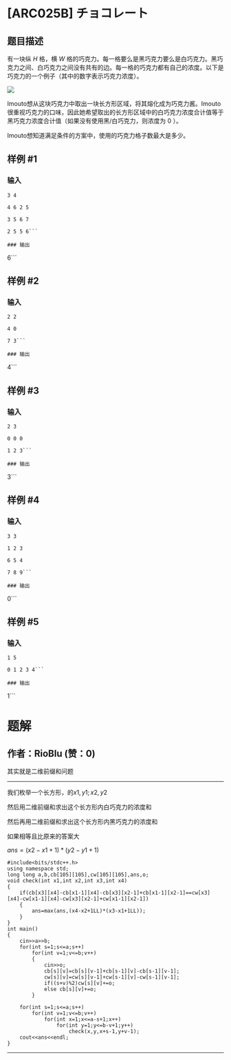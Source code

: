 # [ARC025B] チョコレート

## 题目描述

有一块纵 $H$ 格，横 $W$ 格的巧克力。每一格要么是黑巧克力要么是白巧克力。黑巧克力之间、白巧克力之间没有共有的边。每一格的巧克力都有自己的浓度。以下是巧克力的一个例子（其中的数字表示巧克力浓度）。

![](https://arc025.contest.atcoder.jp/img/arc/025/2-1.png)

Imouto想从这块巧克力中取出一块长方形区域，将其熔化成为巧克力酱。Imouto很重视巧克力的口味，因此她希望取出的长方形区域中的白巧克力浓度合计值等于黑巧克力浓度合计值（如果没有使用黑/白巧克力，则浓度为 $0$ ）。

Imouto想知道满足条件的方案中，使用的巧克力格子数最大是多少。

## 样例 #1

### 输入

```
3 4
4 6 2 5
3 5 6 7
2 5 5 6```

### 输出

```
6```

## 样例 #2

### 输入

```
2 2
4 0
7 3```

### 输出

```
4```

## 样例 #3

### 输入

```
2 3
0 0 0
1 2 3```

### 输出

```
3```

## 样例 #4

### 输入

```
3 3
1 2 3
6 5 4
7 8 9```

### 输出

```
0```

## 样例 #5

### 输入

```
1 5
0 1 2 3 4```

### 输出

```
1```

# 题解

## 作者：RioBlu (赞：0)

其实就是二维前缀和问题
___
我们枚举一个长方形，的$x1,y1;x2,y2$

然后用二维前缀和求出这个长方形内白巧克力的浓度和

然后再用二维前缀和求出这个长方形内黑巧克力的浓度和

如果相等且比原来的答案大

$ans=(x2-x1+1)*(y2-y1+1)$
```
#include<bits/stdc++.h>
using namespace std;
long long a,b,cb[105][105],cw[105][105],ans,o;
void check(int x1,int x2,int x3,int x4)
{
	if(cb[x3][x4]-cb[x1-1][x4]-cb[x3][x2-1]+cb[x1-1][x2-1]==cw[x3][x4]-cw[x1-1][x4]-cw[x3][x2-1]+cw[x1-1][x2-1])
	{
		ans=max(ans,(x4-x2+1LL)*(x3-x1+1LL));
	}
}
int main()
{
	cin>>a>>b;
	for(int s=1;s<=a;s++)
		for(int v=1;v<=b;v++)
		{
			cin>>o;
			cb[s][v]=cb[s][v-1]+cb[s-1][v]-cb[s-1][v-1];
			cw[s][v]=cw[s][v-1]+cw[s-1][v]-cw[s-1][v-1];
			if((s+v)%2)cw[s][v]+=o;
			else cb[s][v]+=o;
		}
			
	for(int s=1;s<=a;s++)
		for(int v=1;v<=b;v++)
			for(int x=1;x<=a-s+1;x++)
				for(int y=1;y<=b-v+1;y++)
					check(x,y,x+s-1,y+v-1);
	cout<<ans<<endl;
}
```

---

